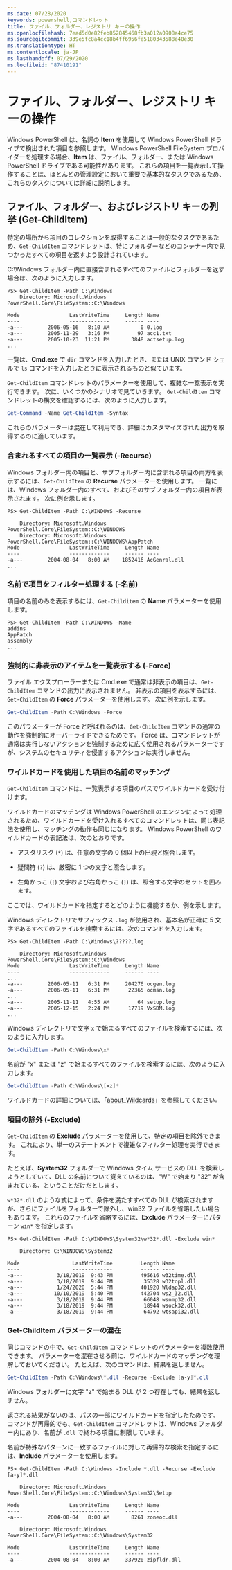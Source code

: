 ```yaml
---
ms.date: 07/28/2020
keywords: powershell,コマンドレット
title: ファイル、フォルダー、レジストリ キーの操作
ms.openlocfilehash: 7ead5d0e82feb852845468fb3a012a0908a4ce75
ms.sourcegitcommit: 339e5fc8a4cc18b4ff6956fe5180343588e40e30
ms.translationtype: HT
ms.contentlocale: ja-JP
ms.lasthandoff: 07/29/2020
ms.locfileid: "87410191"
---
```

# <a name="working-with-files-folders-and-registry-keys"></a>ファイル、フォルダー、レジストリ キーの操作

Windows PowerShell は、名詞の **Item** を使用して Windows PowerShell ドライブで検出された項目を参照します。
Windows PowerShell FileSystem プロバイダーを処理する場合、**Item** は、ファイル、フォルダー、または Windows PowerShell ドライブである可能性があります。 これらの項目を一覧表示して操作することは、ほとんどの管理設定において重要で基本的なタスクであるため、これらのタスクについては詳細に説明します。

## <a name="enumerating-files-folders-and-registry-keys-get-childitem"></a>ファイル、フォルダー、およびレジストリ キーの列挙 (Get-ChildItem)

特定の場所から項目のコレクションを取得することは一般的なタスクであるため、`Get-ChildItem` コマンドレットは、特にフォルダーなどのコンテナー内で見つかったすべての項目を返すよう設計されています。

C:\\Windows フォルダー内に直接含まれるすべてのファイルとフォルダーを返す場合は、次のように入力します。

```
PS> Get-ChildItem -Path C:\Windows
    Directory: Microsoft.Windows PowerShell.Core\FileSystem::C:\Windows

Mode                LastWriteTime     Length Name
----                -------------     ------ ----
-a---        2006-05-16   8:10 AM          0 0.log
-a---        2005-11-29   3:16 PM         97 acc1.txt
-a---        2005-10-23  11:21 PM       3848 actsetup.log
...
```

一覧は、**Cmd.exe** で `dir` コマンドを入力したとき、または UNIX コマンド シェルで `ls` コマンドを入力したときに表示されるものと似ています。

`Get-ChildItem` コマンドレットのパラメーターを使用して、複雑な一覧表示を実行できます。 次に、いくつかのシナリオで見ていきます。 `Get-ChildItem` コマンドレットの構文を確認するには、次のように入力します。

```powershell
Get-Command -Name Get-ChildItem -Syntax
```

これらのパラメーターは混在して利用でき、詳細にカスタマイズされた出力を取得するのに適しています。

### <a name="listing-all-contained-items--recurse"></a>含まれるすべての項目の一覧表示 (-Recurse)

Windows フォルダー内の項目と、サブフォルダー内に含まれる項目の両方を表示するには、`Get-ChildItem` の **Recurse** パラメーターを使用します。 一覧には、Windows フォルダー内のすべて、およびそのサブフォルダー内の項目が表示されます。 次に例を示します。

```
PS> Get-ChildItem -Path C:\WINDOWS -Recurse

    Directory: Microsoft.Windows PowerShell.Core\FileSystem::C:\WINDOWS
    Directory: Microsoft.Windows PowerShell.Core\FileSystem::C:\WINDOWS\AppPatch
Mode                LastWriteTime     Length Name
----                -------------     ------ ----
-a---        2004-08-04   8:00 AM    1852416 AcGenral.dll
...
```

### <a name="filtering-items-by-name--name"></a>名前で項目をフィルター処理する (-名前)

項目の名前のみを表示するには、`Get-Childitem` の **Name** パラメーターを使用します。

```
PS> Get-ChildItem -Path C:\WINDOWS -Name
addins
AppPatch
assembly
...
```

### <a name="forcibly-listing-hidden-items--force"></a>強制的に非表示のアイテムを一覧表示する (-Force)

ファイル エクスプローラーまたは Cmd.exe で通常は非表示の項目は、`Get-ChildItem` コマンドの出力に表示されません。 非表示の項目を表示するには、`Get-ChildItem` の **Force** パラメーターを使用します。
次に例を示します。

```powershell
Get-ChildItem -Path C:\Windows -Force
```

このパラメーターが Force と呼ばれるのは、`Get-ChildItem` コマンドの通常の動作を強制的にオーバーライドできるためです。 Force は、コマンドレットが通常は実行しないアクションを強制するために広く使用されるパラメーターですが、システムのセキュリティを侵害するアクションは実行しません。

### <a name="matching-item-names-with-wildcards"></a>ワイルドカードを使用した項目の名前のマッチング

`Get-ChildItem` コマンドは、一覧表示する項目のパスでワイルドカードを受け付けます。

ワイルドカードのマッチングは Windows PowerShell のエンジンによって処理されるため、ワイルドカードを受け入れるすべてのコマンドレットは、同じ表記法を使用し、マッチングの動作も同じになります。 Windows PowerShell のワイルドカードの表記法は、次のとおりです。

- アスタリスク (`*`) は、任意の文字の 0 個以上の出現と照合します。

- 疑問符 (`?`) は、厳密に 1 つの文字と照合します。

- 左角かっこ (`[`) 文字および右角かっこ (`]`) は、照合する文字のセットを囲みます。

ここでは、ワイルドカードを指定するとどのように機能するか、例を示します。

Windows ディレクトリでサフィックス `.log` が使用され、基本名が正確に 5 文字であるすべてのファイルを検索するには、次のコマンドを入力します。

```
PS> Get-ChildItem -Path C:\Windows\?????.log

    Directory: Microsoft.Windows PowerShell.Core\FileSystem::C:\Windows
Mode                LastWriteTime     Length Name
----                -------------     ------ ----
...
-a---        2006-05-11   6:31 PM     204276 ocgen.log
-a---        2006-05-11   6:31 PM      22365 ocmsn.log
...
-a---        2005-11-11   4:55 AM         64 setup.log
-a---        2005-12-15   2:24 PM      17719 VxSDM.log
...
```

Windows ディレクトリで文字 `x` で始まるすべてのファイルを検索するには、次のように入力します。

```powershell
Get-ChildItem -Path C:\Windows\x*
```

名前が "x" または "z" で始まるすべてのファイルを検索するには、次のように入力します。

```powershell
Get-ChildItem -Path C:\Windows\[xz]*
```

ワイルドカードの詳細については、「[about_Wildcards](/powershell/module/microsoft.powershell.core/about/about_wildcards)」を参照してください。

### <a name="excluding-items--exclude"></a>項目の除外 (-Exclude)

`Get-ChildItem` の **Exclude** パラメーターを使用して、特定の項目を除外できます。 これにより、単一のステートメントで複雑なフィルター処理を実行できます。

たとえば、**System32** フォルダーで Windows タイム サービスの DLL を検索しようとしていて、DLL の名前について覚えているのは、"W" で始まり "32" が含まれている、ということだけだとします。

`w*32*.dll` のような式によって、条件を満たすすべての DLL が検索されますが、さらにファイルをフィルターで除外し、win32 ファイルを省略したい場合もあります。 これらのファイルを省略するには、**Exclude** パラメーターにパターン `win*` を指定します。

```
PS> Get-ChildItem -Path C:\WINDOWS\System32\w*32*.dll -Exclude win*

    Directory: C:\WINDOWS\System32

Mode                 LastWriteTime         Length Name
----                 -------------         ------ ----
-a---           3/18/2019  9:43 PM         495616 w32time.dll
-a---           3/18/2019  9:44 PM          35328 w32topl.dll
-a---           1/24/2020  5:44 PM         401920 Wldap32.dll
-a---          10/10/2019  5:40 PM         442704 ws2_32.dll
-a---           3/18/2019  9:44 PM          66048 wsnmp32.dll
-a---           3/18/2019  9:44 PM          18944 wsock32.dll
-a---           3/18/2019  9:44 PM          64792 wtsapi32.dll
```

### <a name="mixing-get-childitem-parameters"></a>Get-ChildItem パラメーターの混在

同じコマンドの中で、`Get-ChildItem` コマンドレットのパラメーターを複数使用できます。 パラメーターを混在させる前に、ワイルドカードのマッチングを理解しておいてください。 たとえば、次のコマンドは、結果を返しません。

```powershell
Get-ChildItem -Path C:\Windows\*.dll -Recurse -Exclude [a-y]*.dll
```

Windows フォルダーに文字 "z" で始まる DLL が 2 つ存在しても、結果を返しません。

返される結果がないのは、パスの一部にワイルドカードを指定したためです。 コマンドが再帰的でも、`Get-ChildItem` コマンドレットは、Windows フォルダー内にあり、名前が `.dll` で終わる項目に制限しています。

名前が特殊なパターンに一致するファイルに対して再帰的な検索を指定するには、**Include** パラメーターを使用します。

```
PS> Get-ChildItem -Path C:\Windows -Include *.dll -Recurse -Exclude [a-y]*.dll

    Directory: Microsoft.Windows PowerShell.Core\FileSystem::C:\Windows\System32\Setup

Mode                LastWriteTime     Length Name
----                -------------     ------ ----
-a---        2004-08-04   8:00 AM       8261 zoneoc.dll

    Directory: Microsoft.Windows PowerShell.Core\FileSystem::C:\Windows\System32

Mode                LastWriteTime     Length Name
----                -------------     ------ ----
-a---        2004-08-04   8:00 AM     337920 zipfldr.dll
```
